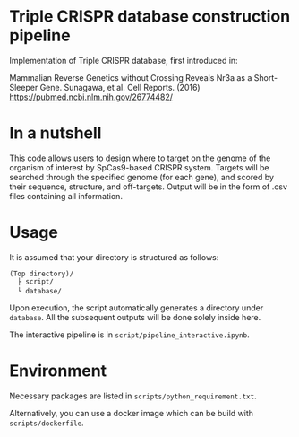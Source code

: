 # Triple CRISPR database construction pipeline
Implementation of Triple CRISPR database, first introduced in:

Mammalian Reverse Genetics without Crossing Reveals Nr3a as a Short-Sleeper Gene.
Sunagawa, et al. Cell Reports. (2016)
https://pubmed.ncbi.nlm.nih.gov/26774482/

# In a nutshell
This code allows users to design where to target on the genome of the organism of interest by SpCas9-based CRISPR system.
Targets will be searched through the specified genome (for each gene), and scored by their sequence, structure, and off-targets.
Output will be in the form of .csv files containing all information.

# Usage
It is assumed that your directory is structured as follows:

```
(Top directory)/
  ├ script/
  └ database/　
```

Upon execution, the script automatically generates a directory under `database`. All the subsequent outputs will be done solely inside here.

The interactive pipeline is in `script/pipeline_interactive.ipynb`.

# Environment

Necessary packages are listed in `scripts/python_requirement.txt`.

Alternatively, you can use a docker image which can be build with `scripts/dockerfile`.
